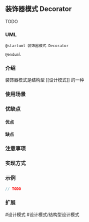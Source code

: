 ## 装饰器模式 Decorator
TODO
### UML
```plantuml
@startuml 装饰器模式 Decorator

@enduml
```

### 介绍
装饰器模式是结构型 [[设计模式]] 的一种

### 使用场景


### 优缺点
#### 优点


#### 缺点


### 注意事项


### 实现方式


### 示例
```java
// TODO
```

### 扩展


#设计模式 #设计模式/结构型设计模式 